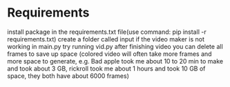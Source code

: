 # Requirements
install package in the requirements.txt file(use command: pip install -r requirements.txt)
create a folder called input
if the video maker is not working in main.py try running vid.py
after finishing video you can delete all frames to save up space
(colored video will often take more frames and more space to generate, e.g. Bad apple took me about 10 to 20 min to make and took about 3 GB, rickroll took me about 1 hours and took 10 GB of space, they both have about 6000 frames)
